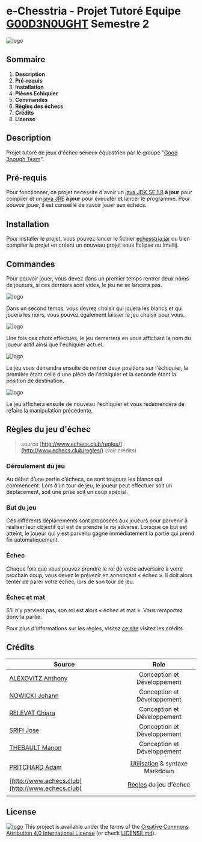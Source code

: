 # e-Chesstria - Projet Tutoré Equipe [G00D3N0UGHT](https://git-iutinfo.unice.fr/good3nought) Semestre 2

![logo](https://git-iutinfo.unice.fr/good3nought/echesstria/raw/master/logo.png "e-Chesstria logo")

## Sommaire

1. **Description**
2. **Pré-requis**
3. **Installation**
4. **Pièces Echiquier**
5. **Commandes**
6. **Règles des échecs**
7. **Crédits**
8. **License**

## Description

Projet tutoré de jeux d'échec ~~sérieux~~ équestrien par le groupe "[Good 3nough Team](https://git-iutinfo.unice.fr/good3nought)".

## Pré-requis

Pour fonctionner, ce projet necessite d'avoir un [java JDK SE 1.8](https://www.oracle.com/technetwork/java/javase/downloads/jdk8-downloads-2133151.html) **à jour** pour compiler et un [java JRE](https://java.com/fr/download/manual.jsp) **à jour** pour éxecuter et lancer le programme. Pour pouvoir jouer, il est conseillé de savoir jouer aux échecs.

## Installation

Pour installer le projet, vous pouvez lancer le fichier [echesstria.jar](#) ou bien compiler le projet en créant un nouveau projet sous Eclipse ou Intellij.


## Commandes

Pour pouvoir jouer, vous devez dans un premier temps rentrer deux noms de joueurs, si ces derniers sont vides, le jeu ne se lancera pas. 

![logo](https://git-iutinfo.unice.fr/good3nought/echesstria/raw/master/imgs/joueurs.PNG) 

Dans un second temps, vous devrez choisir qui jouera les blancs et qui jouera les noirs, vous pouvez également laisser le jeu choisir pour vous. 

![logo](https://git-iutinfo.unice.fr/good3nought/echesstria/raw/master/imgs/choix-c.PNG) 

Une fois ces choix effectués, le jeu demarrera en vous affichant le nom du joueur actif ainsi que l'échiquier actuel. 

![logo](https://git-iutinfo.unice.fr/good3nought/echesstria/raw/master/imgs/echi1.PNG) 

Le jeu vous demandra ensuite de rentrer deux positions sur l'échiquier, la première étant celle d'une pièce de l'échiquier et la seconde étant la position de destination. 

![logo](https://git-iutinfo.unice.fr/good3nought/echesstria/raw/master/imgs/pos-E.PNG) 

Le jeu affichera ensuite de nouveau l'échiquier et vous redemendera de refaire la manipulation précédente.

## Règles du jeu d'échec
> source [http://www.echecs.club/regles/](http://www.echecs.club/regles/) (voir crédits) 

### Déroulement du jeu

Au début d’une partie d’échecs, ce sont toujours les blancs qui commencent. Lors d’un tour de jeu, le joueur peut effectuer soit un déplacement, soit une prise soit un coup spécial.

### But du jeu

Ces différents déplacements sont proposées aux joueurs pour parvenir à réaliser leur objectif qui est de prendre le roi adverse. Lorsque ce but est atteint, le joueur qui y est parvenu gagne immédiatement la partie qui prend fin automatiquement. 

### Échec

Chaque fois que vous pouvez prendre le roi de votre adversaire à votre prochain coup, vous devez le prévenir en annonçant « échec ». Il doit alors tenter de parer votre échec, lors de son tour de jeu. 

### Échec et mat

S’il n’y parvient pas, son roi est alors « échec et mat ». Vous remportez donc la partie.

Pour plus d'informations sur les règles, visitez [ce site](http://www.echecs.club/regles/) visitez les crédits.

## Crédits

| Source                                                                           | Role                                                                                                    |
| ---------------------------------------------------------------------------------|:-------------------------------------------------------------------------------------------------------:|
| [ALEXOVITZ Anthony](https://git-iutinfo.unice.fr/aa700867)                       | Conception et Développement                                                                             |
| [NOWICKI Johann](https://git-iutinfo.unice.fr/nj715143)                          | Conception et Développement                                                                             |
| [RELEVAT Chiara](https://git-iutinfo.unice.fr/rc804998)                          | Conception et Développement                                                                             |
| [SRIFI Jose](https://git-iutinfo.unice.fr/sj801446)                              | Conception et Développement                                                                             |
| [THEBAULT Manon](https://git-iutinfo.unice.fr/tm802036)                          | Conception et Développement                                                                             |
|                                                                                  |                                                                                                         |
| [PRITCHARD Adam](https://github.com/adam-p)                                      | [Utilisation](https://github.com/adam-p/markdown-here/wiki/Markdown-Cheatsheet) & syntaxe Markdown      |
| [http://www.echecs.club](http://www.echecs.club)                                 | [Règles](http://www.echecs.club/regles/) du jeu d'échec                                                 |
|                                                                                  |                                                                                                         |


## License

[![logo](https://licensebuttons.net/l/by/4.0/88x31.png)](https://creativecommons.org/licenses/by/4.0/) This project is available under the terms of the [Creative Commons Attribution 4.0 International License](https://creativecommons.org/licenses/by/4.0/) (or check [LICENSE.md](https://git-iutinfo.unice.fr/good3nought/echesstria/blob/master/LICENSE.md)).